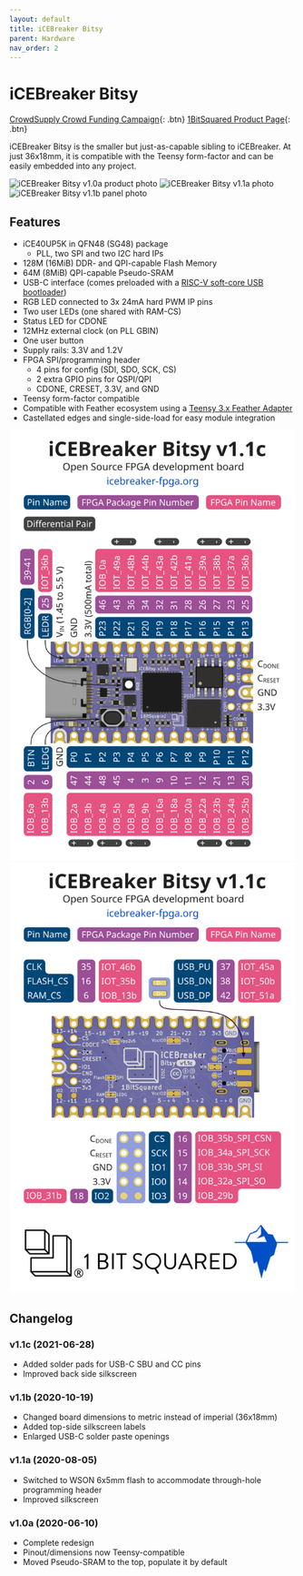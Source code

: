 ```yaml
---
layout: default
title: iCEBreaker Bitsy
parent: Hardware
nav_order: 2
---
```


# iCEBreaker Bitsy

[CrowdSupply Crowd Funding Campaign](//https://www.crowdsupply.com/1bitsquared/icebreaker-bitsy-fpga){: .btn}
[1BitSquared Product Page](//1bitsquared.com/collections/fpga/products/icebreaker-bitsy){: .btn}

iCEBreaker Bitsy is the smaller but just-as-capable sibling to iCEBreaker. At just 36x18mm, it is compatible with the Teensy form-factor and can be easily embedded into any project.

![iCEBreaker Bitsy v1.0a product photo](/assets/img/icebreaker-bitsy/bitsy-v1.0a.jpg)
![iCEBreaker Bitsy v1.1a photo](/assets/img/icebreaker-bitsy/bitsy-v1.1a.jpg)
![iCEBreaker Bitsy v1.1b panel photo](/assets/img/icebreaker-bitsy/bitsy-v1.1b.jpeg)

## Features
 
* iCE40UP5K in QFN48 (SG48) package
  * PLL, two SPI and two I2C hard IPs
* 128M (16MiB) DDR- and QPI-capable Flash Memory
* 64M (8MiB) QPI-capable Pseudo-SRAM
* USB-C interface (comes preloaded with a [RISC-V soft-core USB bootloader](//github.com/no2fpga/no2bootloader))
* RGB LED connected to 3x 24mA hard PWM IP pins
* Two user LEDs (one shared with RAM-CS)
* Status LED for CDONE
* 12MHz external clock (on PLL GBIN)
* One user button
* Supply rails: 3.3V and 1.2V
* FPGA SPI/programming header
  * 4 pins for config (SDI, SDO, SCK, CS)
  * 2 extra GPIO pins for QSPI/QPI
  * CDONE, CRESET, 3.3V, and GND
* Teensy form-factor compatible
* Compatible with Feather ecosystem using a [Teensy 3.x Feather Adapter](//adafruit.com/product/3200)
* Castellated edges and single-side-load for easy module integration

![iCEBreaker Bitsy v1.1c info card, front](/assets/img/icebreaker-bitsy/icebreaker-bitsy-v1.1c_info-card_front.svg)
![iCEBreaker Bitsy v1.1c info card, back](/assets/img/icebreaker-bitsy/icebreaker-bitsy-v1.1c_info-card_back.svg)

## Changelog

### v1.1c (2021-06-28)

* Added solder pads for USB-C SBU and CC pins
* Improved back side silkscreen

### v1.1b (2020-10-19)

* Changed board dimensions to metric instead of imperial (36x18mm)
* Added top-side silkscreen labels
* Enlarged USB-C solder paste openings

### v1.1a (2020-08-05)

* Switched to WSON 6x5mm flash to accommodate through-hole programming header
* Improved silkscreen

### v1.0a (2020-06-10)

* Complete redesign
* Pinout/dimensions now Teensy-compatible
* Moved Pseudo-SRAM to the top, populate it by default
